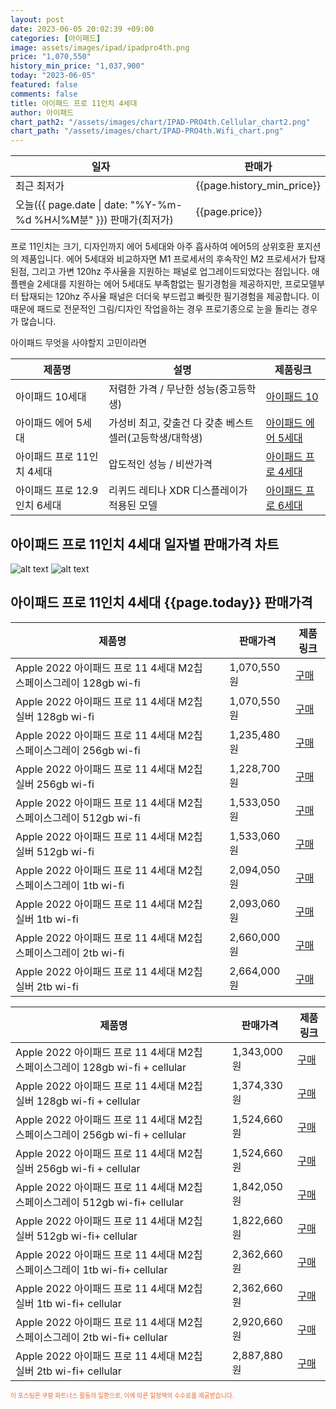 ```yaml
---
layout: post
date: 2023-06-05 20:02:39 +09:00
categories: [아이패드]
image: assets/images/ipad/ipadpro4th.png
price: "1,070,550"
history_min_price: "1,037,900"
today: "2023-06-05"
featured: false
comments: false
title: 아이패드 프로 11인치 4세대
author: 아이패드
chart_path2: "/assets/images/chart/IPAD-PRO4th.Cellular_chart2.png"
chart_path: "/assets/images/chart/IPAD-PRO4th.Wifi_chart.png"
---
```


<main>
<table>
<thread>
<tr>
<th>일자</th>
<th>판매가</th>
</tr>
</thread>
<tbody>
<tr><td>최근 최저가</td><td>{{page.history_min_price}}</td></tr>
<tr><td>오늘({{ page.date | date: "%Y-%m-%d %H시%M분" }}) 판매가(최저가)</td><td>{{page.price}}</td></tr>
</tbody>
</table>
</main>


프로 11인치는 크기, 디자인까지 에어 5세대와 아주 흡사하여 에어5의 상위호환 포지션의 제품입니다.
에어 5세대와 비교하자면 M1 프로세서의 후속작인 M2 프로세서가 탑재된점, 그리고 가변 120hz 주사율을 지원하는 패널로 업그레이드되었다는 점입니다.
애플펜슬 2세대를 지원하는 에어 5세대도 부족함없는 필기경험을 제공하지만, 프로모델부터 탑재되는 120hz 주사율 패널은 더더욱 부드럽고 빠릿한 필기경험을 제공합니다.
이 때문에 패드로 전문적인 그림/디자인 작업을하는 경우 프로기종으로 눈을 돌리는 경우가 많습니다.

<main>
<P>아이패드 무엇을 사야할지 고민이라면</P>
<table id="rwd-table">
  <thead>
    <tr>
      <th>제품명</th>
      <th>설명</th>
      <th>제품링크</th>
    </tr>
  </thead>
  <tbody>
    <tr>
       <td>아이패드 10세대</td>
       <td>저렴한 가격 / 무난한 성능(중고등학생)</td>
       <td><a href='/APPLE-IPAD-10th/'>아이패드 10</a></td>
    </tr>
    <tr>
       <td>아이패드 에어 5세대</td>
       <td>가성비 최고, 갖출건 다 갖춘 베스트 셀러(고등학생/대학생)</td>
       <td><a href='/APPLE-IPAD-AIR5th/'>아이패드 에어 5세대</a></td>
    </tr>
    <tr>
       <td>아이패드 프로 11인치 4세대</td>
       <td>압도적인 성능 / 비싼가격</td>
       <td><a href='/APPLE-IPAD-PRO4th/'>아이패드 프로 4세대</a></td>
    </tr>
    <tr>
       <td>아이패드 프로 12.9인치 6세대</td>
       <td>리퀴드 레티나 XDR 디스플레이가 적용된 모델</td>
       <td><a href='/APPLE-IPAD-PRO6th/'>아이패드 프로 6세대</a></td>
    </tr>
  </tbody>
</table>
</main>

## 아이패드 프로 11인치 4세대 일자별 판매가격 차트
![alt text]({{page.chart_path}} "아이패드 프로 11인치 4세대 Wifi 판매가격 차트")
![alt text]({{page.chart_path2}} "아이패드 프로 11인치 4세대 Cellular 판매가격 차트")

## 아이패드 프로 11인치 4세대 {{page.today}} 판매가격
<main>
<table id="rwd-table-large">
  <thead>
    <tr>
      <th>제품명</th>
      <th></th>
      <th>판매가격</th>
      <th>제품링크</th>
    </tr>
  </thead>
  <tbody><tr>
        <td>Apple 2022 아이패드 프로 11 4세대 M2칩 스페이스그레이 128gb wi-fi</td>
        <td></td>
        <td>1,070,550원</td>
        <td><a href='https://link.coupang.com/a/SA5ym' target='_blank'>구매</a></td>
        </tr><tr>
        <td>Apple 2022 아이패드 프로 11 4세대 M2칩 실버 128gb wi-fi</td>
        <td></td>
        <td>1,070,550원</td>
        <td><a href='https://link.coupang.com/a/SA51w' target='_blank'>구매</a></td>
        </tr><tr>
        <td>Apple 2022 아이패드 프로 11 4세대 M2칩 스페이스그레이  256gb wi-fi</td>
        <td></td>
        <td>1,235,480원</td>
        <td><a href='https://link.coupang.com/a/SA5DU' target='_blank'>구매</a></td>
        </tr><tr>
        <td>Apple 2022 아이패드 프로 11 4세대 M2칩 실버  256gb wi-fi</td>
        <td></td>
        <td>1,228,700원</td>
        <td><a href='https://link.coupang.com/a/SA55N' target='_blank'>구매</a></td>
        </tr><tr>
        <td>Apple 2022 아이패드 프로 11 4세대 M2칩 스페이스그레이 512gb wi-fi</td>
        <td></td>
        <td>1,533,050원</td>
        <td><a href='https://link.coupang.com/a/SA5Jl' target='_blank'>구매</a></td>
        </tr><tr>
        <td>Apple 2022 아이패드 프로 11 4세대 M2칩 실버 512gb wi-fi</td>
        <td></td>
        <td>1,533,060원</td>
        <td><a href='https://link.coupang.com/a/SA6ay' target='_blank'>구매</a></td>
        </tr><tr>
        <td>Apple 2022 아이패드 프로 11 4세대 M2칩 스페이스그레이 1tb wi-fi</td>
        <td></td>
        <td>2,094,050원</td>
        <td><a href='https://link.coupang.com/a/SA5Q8' target='_blank'>구매</a></td>
        </tr><tr>
        <td>Apple 2022 아이패드 프로 11 4세대 M2칩 실버 1tb wi-fi</td>
        <td></td>
        <td>2,093,060원</td>
        <td><a href='https://link.coupang.com/a/SA6fu' target='_blank'>구매</a></td>
        </tr><tr>
        <td>Apple 2022 아이패드 프로 11 4세대 M2칩 스페이스그레이 2tb wi-fi</td>
        <td></td>
        <td>2,660,000원</td>
        <td><a href='https://link.coupang.com/a/SA5V8' target='_blank'>구매</a></td>
        </tr><tr>
        <td>Apple 2022 아이패드 프로 11 4세대 M2칩 실버 2tb wi-fi</td>
        <td></td>
        <td>2,664,000원</td>
        <td><a href='https://link.coupang.com/a/SA6mw' target='_blank'>구매</a></td>
        </tr></tbody>
</table>

<table id="rwd-table-large">
  <thead>
    <tr>
      <th>제품명</th>
      <th></th>
      <th>판매가격</th>
      <th>제품링크</th>
    </tr>
  </thead>
  <tbody>               
                <tr>
            <td>Apple 2022 아이패드 프로 11 4세대 M2칩 스페이스그레이 128gb wi-fi + cellular</td>
            <td></td>
            <td>1,343,000원</td>
            <td><a href='https://link.coupang.com/a/SA5Bk' target='_blank'>구매</a></td>
            </tr><tr>
            <td>Apple 2022 아이패드 프로 11 4세대 M2칩 실버 128gb wi-fi + cellular</td>
            <td></td>
            <td>1,374,330원</td>
            <td><a href='https://link.coupang.com/a/SA53O' target='_blank'>구매</a></td>
            </tr><tr>
            <td>Apple 2022 아이패드 프로 11 4세대 M2칩 스페이스그레이 256gb wi-fi + cellular</td>
            <td></td>
            <td>1,524,660원</td>
            <td><a href='https://link.coupang.com/a/SA5Hm' target='_blank'>구매</a></td>
            </tr><tr>
            <td>Apple 2022 아이패드 프로 11 4세대 M2칩 실버 256gb wi-fi + cellular</td>
            <td></td>
            <td>1,524,660원</td>
            <td><a href='https://link.coupang.com/a/SA58n' target='_blank'>구매</a></td>
            </tr><tr>
            <td>Apple 2022 아이패드 프로 11 4세대 M2칩 스페이스그레이 512gb wi-fi+ cellular</td>
            <td></td>
            <td>1,842,050원</td>
            <td><a href='https://link.coupang.com/a/SA5NQ' target='_blank'>구매</a></td>
            </tr><tr>
            <td>Apple 2022 아이패드 프로 11 4세대 M2칩 실버 512gb wi-fi+ cellular</td>
            <td></td>
            <td>1,822,660원</td>
            <td><a href='https://link.coupang.com/a/SA6dc' target='_blank'>구매</a></td>
            </tr><tr>
            <td>Apple 2022 아이패드 프로 11 4세대 M2칩 스페이스그레이 1tb wi-fi+ cellular</td>
            <td></td>
            <td>2,362,660원</td>
            <td><a href='https://link.coupang.com/a/SA5TD' target='_blank'>구매</a></td>
            </tr><tr>
            <td>Apple 2022 아이패드 프로 11 4세대 M2칩 실버 1tb wi-fi+ cellular</td>
            <td></td>
            <td>2,362,660원</td>
            <td><a href='https://link.coupang.com/a/SA6ki' target='_blank'>구매</a></td>
            </tr><tr>
            <td>Apple 2022 아이패드 프로 11 4세대 M2칩 스페이스그레이 2tb wi-fi+ cellular</td>
            <td></td>
            <td>2,920,660원</td>
            <td><a href='https://link.coupang.com/a/SA5Y3' target='_blank'>구매</a></td>
            </tr><tr>
            <td>Apple 2022 아이패드 프로 11 4세대 M2칩 실버 2tb wi-fi+ cellular</td>
            <td></td>
            <td>2,887,880원</td>
            <td><a href='https://link.coupang.com/a/SA6oG' target='_blank'>구매</a></td>
            </tr>
</tbody>
</table>                 
                
</main>
<div style="color:#e56a2c;font-size: 0.7em;" >
이 포스팅은 쿠팡 파트너스 활동의 일환으로, 이에 따른 일정액의 수수료를 제공받습니다.
</div>
